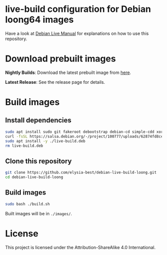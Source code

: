 # live-build configuration for Debian loong64 images

Have a look at [Debian Live Manual](https://live-team.pages.debian.net/live-manual/html/live-manual/index.en.html) for explanations on how to use this repository.

# Download prebuilt images

**Nightly Builds**: Download the latest prebuilt image from [here](https://nightly.link/elysia-best/debian-live-build-loong/workflows/build/master/Debian%20loong64%20live%20cd.zip).

**Latest Release**: See the release page for details.
# Build images

## Install dependencies

```bash
sudo apt install sudo git fakeroot debootstrap debian-cd simple-cdd xorriso squashfs-tools mtools curl jq -y
curl -fsSL https://salsa.debian.org/-/project/100777/uploads/62874fd8ce4ecd0a65f5207fed8346d8/live-build_20251022_all.deb -o live-build.deb
sudo apt install -y ./live-build.deb
rm live-build.deb
```

## Clone this repository

```bash
git clone https://github.com/elysia-best/debian-live-build-loong.git
cd debian-live-build-loong
```

## Build images

```bash
sudo bash ./build.sh
```

Built images will be in `./images/`.

# License

This project is licensed under the Attribution-ShareAlike 4.0 International.
